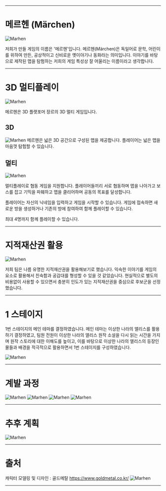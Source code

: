 
---
# 메르헨 (Märchen)

![Marhen](/Image/1.png)
 
저희가 만들 게임의 이름은 '메르헨'입니다. 
메르헨(Märchen)은 독일어로 문학, 어린이를 위하여 만든, 공상적이고 신비로운 옛이야기나 동화라는 의미입니다. 
이야기를 바탕으로 제작된 맵을 탐험하는 저희의 게임 특성상 잘 어울리는 이름이라고 생각합니다.

---
# 3D 멀티플레이

![Marhen](/Image/4.png)

메르헨은 3D 플랫포머 장르의 3D 멀티 게임입니다.

## 3D

![Marhen](/Image/6.png)
메르헨은 넓은 3D 공간으로 구성된 맵을 제공합니다. 플레이어는 넓은 맵을 마음껏 탐험할 수 있습니다.
</br>

## 멀티

![Marhen](/Image/multi.png)

멀티플레이로 협동 게임을 지원합니다.
플레이어들끼리 서로 협동하며 맵을 나아가고 보스를 잡고 기믹을 파훼하고 맵을 클리어하며 공동의 목표를 달성합니다.

플레이어는 자신의 닉네임을 입력하고 게임을 시작할 수 있습니다. 게임에 접속하면 새로운 방을 생성하거나 기존의 방에 참여하여 함께 플레이할 수 있습니다.

최대 4명까지 함께 플레이할 수 있습니다.

---

 # 지적재산권 활용 

 ![Marhen](/Image/plan.png)

  저희 팀은 나름 유명한 지적재산권을 활용해보기로 했습니다. 익숙한 이야기를 게임의 요소로 활용해서  친숙함과 공감대를 형성할 수 있을 것 같았습니다. 현실적으로 별도의 비용없이 사용할 수 있으면서 충분히 인도가 있는 지적재산권을 중심으로 후보군을 선정했습니다.

---
# 1 스테이지
 1번 스테이지의 메인 테마를 결정하였습니다.
 메인 테마는 이상한 나라의 앨리스를 활용하기 결정하였고, 팀원 전원이 이상한 나라의 앨리스 원작 소설을 다시 읽는 시간을 가지며 원작 스토리에 대한 이해도를 높이고, 이를 바탕으로 이상한 나라의 앨리스의 등장인물들과 배경을 적극적으로 활용하면서 1번 스테이지를 구성하였습니다. 

 ![Marhen](/Image/plan2.png)

---
# 계발 과정

![Marhen](/Image/3.png)
![Marhen](/Image/8.png)
![Marhen](/Image/7.png)
![Marhen](/Image/5.png)

---
# 추후 계획

![Marhen](/Image/9.png)

---
# 출처

캐릭터 모델링 및 디자인 : 골드메탈 https://www.goldmetal.co.kr/
![Marhen](/Image/10.png)

---